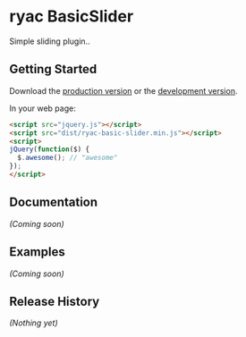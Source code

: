 # ryac BasicSlider

Simple sliding plugin..

## Getting Started
Download the [production version][min] or the [development version][max].

[min]: https://raw.github.com/ryac/basicslider/master/dist/ryac-basic-slider.min.js
[max]: https://raw.github.com/ryac/basicslider/master/dist/ryac-basic-slider.js

In your web page:

```html
<script src="jquery.js"></script>
<script src="dist/ryac-basic-slider.min.js"></script>
<script>
jQuery(function($) {
  $.awesome(); // "awesome"
});
</script>
```

## Documentation
_(Coming soon)_

## Examples
_(Coming soon)_

## Release History
_(Nothing yet)_

